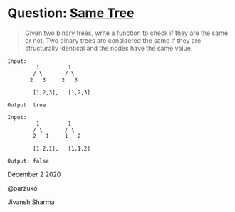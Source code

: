 # Question: [Same Tree](https://leetcode.com/problems/maximum-width-of-binary-tree/)

> Given two binary trees, write a function to check if they are the same or not.
Two binary trees are considered the same if they are structurally identical and the nodes have the same value.

    Input:
             1         1
            / \       / \
           2   3     2   3

            [1,2,3],   [1,2,3]

    Output: true

    Input:
             1         1
            / \       / \
            2   1     1   2

            [1,2,1],   [1,1,2]

    Output: false

December 2 2020

@parzuko

Jivansh Sharma
